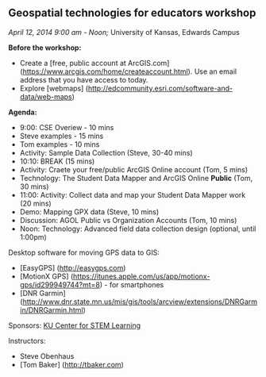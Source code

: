 ## Geospatial technologies for educators workshop
*April 12, 2014  9:00 am - Noon;* 
University of Kansas, Edwards Campus

**Before the workshop:**
* Create a [free, public account at ArcGIS.com] (https://www.arcgis.com/home/createaccount.html). Use an email address that you have access to today.
* Explore [webmaps] (http://edcommunity.esri.com/software-and-data/web-maps)

**Agenda:**
* 9:00: CSE Overiew - 10 mins
* Steve examples - 15 mins
* Tom examples - 10 mins
* Activity: Sample Data Collection (Steve, 30-40 mins)
* 10:10: BREAK (15 mins)
* Activity: Craete your free/public ArcGIS Online account (Tom, 5 mins)
* Technology: The Student Data Mapper and ArcGIS Online **Public** (Tom, 30 mins)
* 11:00: Activity: Collect data and map your Student Data Mapper work (20 mins)
* Demo: Mapping GPX data (Steve, 10 mins)
* Discussion: AGOL Public vs Organization Accounts (Tom, 10 mins)
* Noon: Technology: Advanced field data collection design (optional, until 1:00pm)


Desktop software for moving GPS data to GIS:
* [EasyGPS] (http://easygps.com) 
* [MotionX GPS] (https://itunes.apple.com/us/app/motionx-gps/id299949744?mt=8) - for smartphones
* [DNR Garmin] (http://www.dnr.state.mn.us/mis/gis/tools/arcview/extensions/DNRGarmin/DNRGarmin.html)

Sponsors:
[KU Center for STEM Learning](http://www.kuscied.org)

Instructors:
* Steve Obenhaus
* [Tom Baker] (http://tbaker.com)